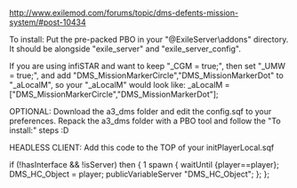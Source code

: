 http://www.exilemod.com/forums/topic/dms-defents-mission-system/#post-10434 


To install:
Put the pre-packed PBO in your "@ExileServer\addons\" directory. It should be alongside "exile_server" and "exile_server_config".

If you are using infiSTAR and want to keep "_CGM = true;", then set "_UMW = true;", and add "DMS_MissionMarkerCircle","DMS_MissionMarkerDot" to "_aLocalM",
so your "_aLocalM" would look like:
_aLocalM = ["DMS_MissionMarkerCircle","DMS_MissionMarkerDot"];


OPTIONAL:
Download the a3_dms folder and edit the config.sqf to your preferences.
Repack the a3_dms folder with a PBO tool and follow the "To install:" steps :D


HEADLESS CLIENT:
Add this code to the TOP of your initPlayerLocal.sqf

if (!hasInterface && !isServer) then
{
	1 spawn
	{
		waitUntil {player==player};
		DMS_HC_Object = player;
		publicVariableServer "DMS_HC_Object";
	};
};